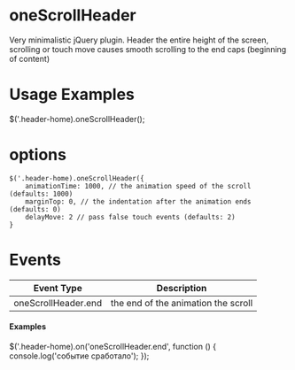 # oneScrollHeader
Very minimalistic jQuery plugin. Header the entire height of the screen, scrolling or touch move causes smooth scrolling to the end caps (beginning of content)

# Usage Examples

$('.header-home).oneScrollHeader();

# options
    $('.header-home).oneScrollHeader({
        animationTime: 1000, // the animation speed of the scroll (defaults: 1000)
        marginTop: 0, // the indentation after the animation ends (defaults: 0)
        delayMove: 2 // pass false touch events (defaults: 2)
    }
    
# Events 

Event Type          | Description
--------------------|--------------------------------------------
oneScrollHeader.end | the end of the animation the scroll


#### Examples
  $('.header-home).on('oneScrollHeader.end', function () {
        console.log('событие сработало');
    });